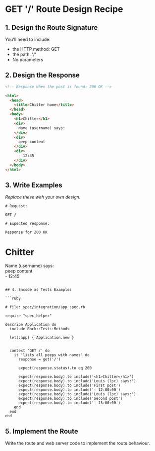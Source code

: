 # GET '/' Route Design Recipe

## 1. Design the Route Signature

You'll need to include:
  * the HTTP method: GET
  * the path: '/'
  * No parameters

## 2. Design the Response
 

```html
<!-- Response when the post is found: 200 OK -->

<html>
  <head>
    <title>Chitter home</title>
  </head>
  <body>
    <h1>Chitter</h1>
    <div>
      Name (username) says:
    </div>
    <div>
      peep content
    </div>
    <div>
      - 12:45
    </div>
  </body>
</html>
```


## 3. Write Examples

_Replace these with your own design._

```
# Request:

GET /

# Expected response:

Response for 200 OK

```
<html>
  <head>
    <title>Chitter home</title>
  </head>
  <body>
    <h1>Chitter</h1>
    <div>
      Name (username) says:
    </div>
    <div>
      peep content
    </div>
    <div>
      - 12:45
    </div>
  </body>
</html>

```

## 4. Encode as Tests Examples

```ruby

# file: spec/integration/app_spec.rb

require "spec_helper"

describe Application do
  include Rack::Test::Methods

  let(:app) { Application.new }

  
  context 'GET /' do
    it 'lists all peeps with names' do
      response = get('/')

      expect(response.status).to eq 200

      expect(response.body).to include('<h1>Chitter</h1>')
      expect(response.body).to include('Louis (lpc) says:')
      expect(response.body).to include('First post')
      expect(response.body).to include('- 12:00:00')
      expect(response.body).to include('Louis (lpc) says:')
      expect(response.body).to include('Second post')
      expect(response.body).to include('- 13:00:00')
    end
  end
end
```

## 5. Implement the Route

Write the route and web server code to implement the route behaviour.
